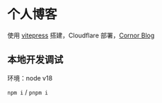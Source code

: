 # 个人博客

使用 [vitepress](https://vitepress.dev/) 搭建，Cloudflare 部署，[Cornor Blog](https://ymzhao-blog.pages.dev/)

## 本地开发调试

环境：node v18

`npm i` / `pnpm i`
